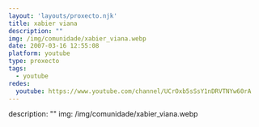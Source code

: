 ```yaml
---
layout: 'layouts/proxecto.njk'
title: xabier viana
description: ""
img: /img/comunidade/xabier_viana.webp
date: 2007-03-16 12:55:08
platform: youtube
type: proxecto
tags:
  - youtube
redes:
  youtube: https://www.youtube.com/channel/UCrOxb5sSsY1nDRVTNYw60rA
---
```

description: ""
img: /img/comunidade/xabier_viana.webp
